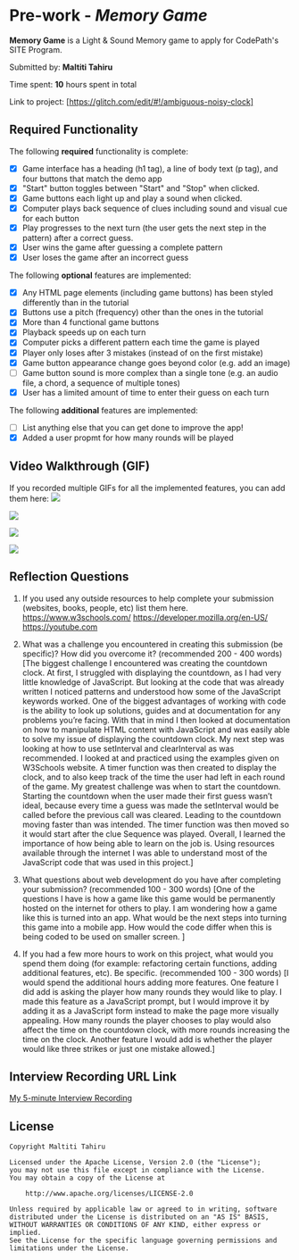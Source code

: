 # Pre-work - *Memory Game*

**Memory Game** is a Light & Sound Memory game to apply for CodePath's SITE Program. 

Submitted by: **Maltiti Tahiru**

Time spent: **10** hours spent in total

Link to project: [https://glitch.com/edit/#!/ambiguous-noisy-clock]

## Required Functionality

The following **required** functionality is complete:

* [x] Game interface has a heading (h1 tag), a line of body text (p tag), and four buttons that match the demo app
* [x] "Start" button toggles between "Start" and "Stop" when clicked. 
* [x] Game buttons each light up and play a sound when clicked. 
* [x] Computer plays back sequence of clues including sound and visual cue for each button
* [x] Play progresses to the next turn (the user gets the next step in the pattern) after a correct guess. 
* [x] User wins the game after guessing a complete pattern
* [x] User loses the game after an incorrect guess

The following **optional** features are implemented:

* [x] Any HTML page elements (including game buttons) has been styled differently than in the tutorial
* [x] Buttons use a pitch (frequency) other than the ones in the tutorial
* [x] More than 4 functional game buttons
* [x] Playback speeds up on each turn
* [x] Computer picks a different pattern each time the game is played
* [x] Player only loses after 3 mistakes (instead of on the first mistake)
* [x] Game button appearance change goes beyond color (e.g. add an image)
* [ ] Game button sound is more complex than a single tone (e.g. an audio file, a chord, a sequence of multiple tones)
* [x] User has a limited amount of time to enter their guess on each turn

The following **additional** features are implemented:

- [ ] List anything else that you can get done to improve the app!
- [x] Added a user propmt for how many rounds will be played

## Video Walkthrough (GIF)

If you recorded multiple GIFs for all the implemented features, you can add them here:
![](https://i.imgur.com/QbQ6UMr.gif)

![](https://i.imgur.com/F3O8ki9.gif)

![](https://i.imgur.com/vq9K36H.gif)

![](https://i.imgur.com/fbKQVVZ.gif)


## Reflection Questions
1. If you used any outside resources to help complete your submission (websites, books, people, etc) list them here. 
https://www.w3schools.com/
https://developer.mozilla.org/en-US/
https://youtube.com


2. What was a challenge you encountered in creating this submission (be specific)? How did you overcome it? (recommended 200 - 400 words) 
[The biggest challenge I encountered was creating the countdown clock. At first, I struggled with displaying the countdown, as I had very little knowledge of JavaScript. But looking at the code that was already written I noticed patterns and understood how some of the JavaScript keywords worked. One of the biggest advantages of working with code is the ability to look up solutions, guides and at documentation for any problems you’re facing. With that in mind I then looked at documentation on how to manipulate HTML content with JavaScript and was easily able to solve my issue of displaying the countdown clock. My next step was looking at how to use setInterval and clearInterval as was recommended. I looked at and practiced using the examples given on W3Schools website. A timer function was then created to display the clock, and to also keep track of the time the user had left in each round of the game. My greatest challenge was when to start the countdown. Starting the countdown when the user made their first guess wasn’t ideal, because every time a guess was made the setInterval would be called before the previous call was cleared. Leading to the countdown moving faster than was intended. The timer function was then moved so it would start after the clue Sequence was played. Overall, I learned the importance of how being able to learn on the job is. Using resources available through the internet I was able to understand most of the JavaScript code that was used in this project.]

3. What questions about web development do you have after completing your submission? (recommended 100 - 300 words) 
[One of the questions I have is how a game like this game would be permanently hosted on the internet for others to play. I am wondering how a game like this is turned into an app. What would be the next steps into turning this game into a mobile app. How would the code differ when this is being coded to be used on smaller screen. ]

4. If you had a few more hours to work on this project, what would you spend them doing (for example: refactoring certain functions, adding additional features, etc). Be specific. (recommended 100 - 300 words) 
[I would spend the additional hours adding more features. One feature I did add is asking the player how many rounds they would like to play. I made this feature as a JavaScript prompt, but I would improve it by adding it as a JavaScript form instead to make the page more visually appealing. How many rounds the player chooses to play would also affect the time on the countdown clock, with more rounds increasing the time on the clock. Another feature I would add is whether the player would like three strikes or just one mistake allowed.]



## Interview Recording URL Link

[My 5-minute Interview Recording](https://youtu.be/H7r25IohN5I)


## License

    Copyright Maltiti Tahiru

    Licensed under the Apache License, Version 2.0 (the "License");
    you may not use this file except in compliance with the License.
    You may obtain a copy of the License at

        http://www.apache.org/licenses/LICENSE-2.0

    Unless required by applicable law or agreed to in writing, software
    distributed under the License is distributed on an "AS IS" BASIS,
    WITHOUT WARRANTIES OR CONDITIONS OF ANY KIND, either express or implied.
    See the License for the specific language governing permissions and
    limitations under the License.